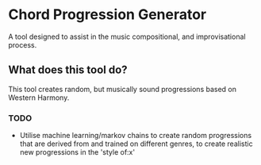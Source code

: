 # Chord Progression Generator

A tool designed to assist in the music compositional, and improvisational process.

## What does this tool do?
This tool creates random, but musically sound progressions based on Western Harmony.

### TODO
* Utilise machine learning/markov chains to create random progressions that are derived from and trained on different genres, to create realistic new progressions in the 'style of:x'
